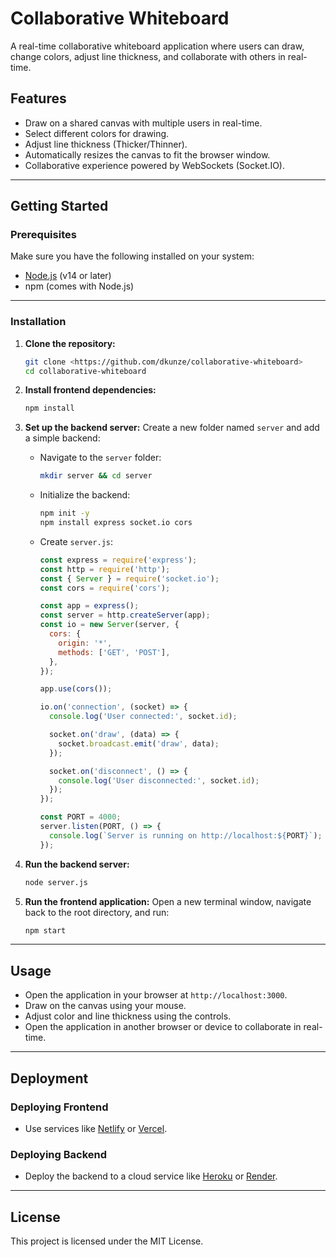 # Collaborative Whiteboard

A real-time collaborative whiteboard application where users can draw, change colors, adjust line thickness, and collaborate with others in real-time.

## Features

- Draw on a shared canvas with multiple users in real-time.
- Select different colors for drawing.
- Adjust line thickness (Thicker/Thinner).
- Automatically resizes the canvas to fit the browser window.
- Collaborative experience powered by WebSockets (Socket.IO).

---

## Getting Started

### Prerequisites

Make sure you have the following installed on your system:

- [Node.js](https://nodejs.org/) (v14 or later)
- npm (comes with Node.js)

---

### Installation

1. **Clone the repository:**

   ```bash
   git clone <https://github.com/dkunze/collaborative-whiteboard>
   cd collaborative-whiteboard
   ```

2. **Install frontend dependencies:**

   ```bash
   npm install
   ```

3. **Set up the backend server:**
   Create a new folder named `server` and add a simple backend:

   - Navigate to the `server` folder:
     ```bash
     mkdir server && cd server
     ```
   - Initialize the backend:
     ```bash
     npm init -y
     npm install express socket.io cors
     ```
   - Create `server.js`:
     ```javascript
     const express = require('express');
     const http = require('http');
     const { Server } = require('socket.io');
     const cors = require('cors');

     const app = express();
     const server = http.createServer(app);
     const io = new Server(server, {
       cors: {
         origin: '*',
         methods: ['GET', 'POST'],
       },
     });

     app.use(cors());

     io.on('connection', (socket) => {
       console.log('User connected:', socket.id);

       socket.on('draw', (data) => {
         socket.broadcast.emit('draw', data);
       });

       socket.on('disconnect', () => {
         console.log('User disconnected:', socket.id);
       });
     });

     const PORT = 4000;
     server.listen(PORT, () => {
       console.log(`Server is running on http://localhost:${PORT}`);
     });
     ```

4. **Run the backend server:**

   ```bash
   node server.js
   ```

5. **Run the frontend application:**
   Open a new terminal window, navigate back to the root directory, and run:

   ```bash
   npm start
   ```

---

## Usage

- Open the application in your browser at `http://localhost:3000`.
- Draw on the canvas using your mouse.
- Adjust color and line thickness using the controls.
- Open the application in another browser or device to collaborate in real-time.

---

## Deployment

### Deploying Frontend

- Use services like [Netlify](https://www.netlify.com/) or [Vercel](https://vercel.com/).

### Deploying Backend

- Deploy the backend to a cloud service like [Heroku](https://www.heroku.com/) or [Render](https://render.com/).

---

## License

This project is licensed under the MIT License.

